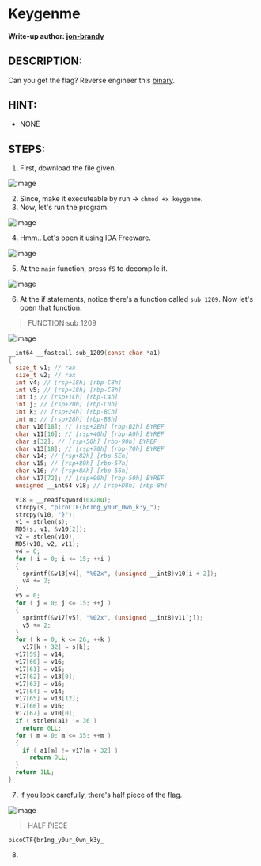 # Keygenme
#### Write-up author: [jon-brandy](https://github.com/jon-brandy)
## DESCRIPTION:
Can you get the flag? 
Reverse engineer this [binary]().
## HINT:
- NONE
## STEPS:
1. First, download the file given.

![image](https://user-images.githubusercontent.com/70703371/183235700-6d1e0d57-c5a2-4f0b-b5d3-4ba184d5d45b.png)

2. Since, make it executeable by run -> `chmod +x keygenme`.
3. Now, let's run the program.

![image](https://user-images.githubusercontent.com/70703371/183235724-cd305486-62c1-43dd-b442-fdfe5be70baf.png)

4. Hmm.. Let's open it using IDA Freeware.

![image](https://user-images.githubusercontent.com/70703371/183235787-e14b4c4f-8c8d-4a27-8d34-843f53d36f2e.png)

5. At the `main` function, press `f5` to decompile it.

![image](https://user-images.githubusercontent.com/70703371/183235867-b82da72c-e8aa-4ea1-a8c2-d79bc129078d.png)

6. At the if statements, notice there's a function called `sub_1209`. Now let's open that function.

> FUNCTION sub_1209

![image](https://user-images.githubusercontent.com/70703371/183235909-a09d185e-70d0-4005-8d2b-381e31064cde.png)

```c
__int64 __fastcall sub_1209(const char *a1)
{
  size_t v1; // rax
  size_t v2; // rax
  int v4; // [rsp+18h] [rbp-C8h]
  int v5; // [rsp+18h] [rbp-C8h]
  int i; // [rsp+1Ch] [rbp-C4h]
  int j; // [rsp+20h] [rbp-C0h]
  int k; // [rsp+24h] [rbp-BCh]
  int m; // [rsp+28h] [rbp-B8h]
  char v10[18]; // [rsp+2Eh] [rbp-B2h] BYREF
  char v11[16]; // [rsp+40h] [rbp-A0h] BYREF
  char s[32]; // [rsp+50h] [rbp-90h] BYREF
  char v13[18]; // [rsp+70h] [rbp-70h] BYREF
  char v14; // [rsp+82h] [rbp-5Eh]
  char v15; // [rsp+89h] [rbp-57h]
  char v16; // [rsp+8Ah] [rbp-56h]
  char v17[72]; // [rsp+90h] [rbp-50h] BYREF
  unsigned __int64 v18; // [rsp+D8h] [rbp-8h]

  v18 = __readfsqword(0x28u);
  strcpy(s, "picoCTF{br1ng_y0ur_0wn_k3y_");
  strcpy(v10, "}");
  v1 = strlen(s);
  MD5(s, v1, &v10[2]);
  v2 = strlen(v10);
  MD5(v10, v2, v11);
  v4 = 0;
  for ( i = 0; i <= 15; ++i )
  {
    sprintf(&v13[v4], "%02x", (unsigned __int8)v10[i + 2]);
    v4 += 2;
  }
  v5 = 0;
  for ( j = 0; j <= 15; ++j )
  {
    sprintf(&v17[v5], "%02x", (unsigned __int8)v11[j]);
    v5 += 2;
  }
  for ( k = 0; k <= 26; ++k )
    v17[k + 32] = s[k];
  v17[59] = v14;
  v17[60] = v16;
  v17[61] = v15;
  v17[62] = v13[0];
  v17[63] = v16;
  v17[64] = v14;
  v17[65] = v13[12];
  v17[66] = v16;
  v17[67] = v10[0];
  if ( strlen(a1) != 36 )
    return 0LL;
  for ( m = 0; m <= 35; ++m )
  {
    if ( a1[m] != v17[m + 32] )
      return 0LL;
  }
  return 1LL;
}
```

7. If you look carefully, there's half piece of the flag.

![image](https://user-images.githubusercontent.com/70703371/183235949-5b320bf7-457a-4790-b72d-dc520949c2b4.png)

> HALF PIECE 

```
picoCTF{br1ng_y0ur_0wn_k3y_
```

8. 
